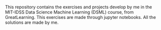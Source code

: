This repository contains the exercises and projects develop by me in the MIT-IDSS Data Science Machine Learning (DSML) course, from GreatLearning. This exercises are made through jupyter notebooks. All the solutions are made by me. 